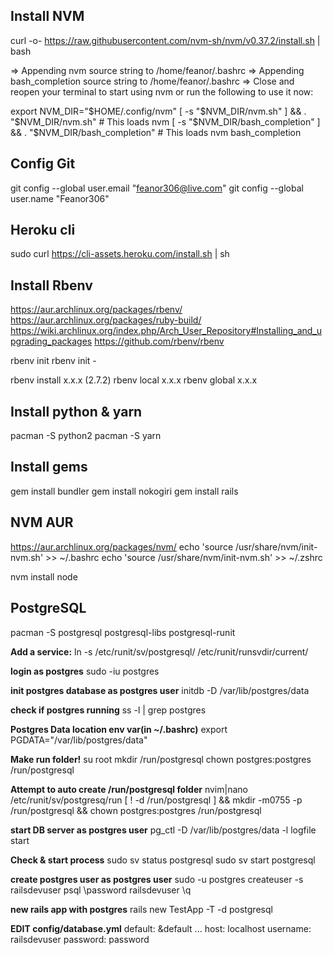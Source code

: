 ## Install NVM
curl -o- https://raw.githubusercontent.com/nvm-sh/nvm/v0.37.2/install.sh | bash

=> Appending nvm source string to /home/feanor/.bashrc
=> Appending bash_completion source string to /home/feanor/.bashrc
=> Close and reopen your terminal to start using nvm or run the following to use it now:

export NVM_DIR="$HOME/.config/nvm"
[ -s "$NVM_DIR/nvm.sh" ] && \. "$NVM_DIR/nvm.sh"  # This loads nvm
[ -s "$NVM_DIR/bash_completion" ] && \. "$NVM_DIR/bash_completion"  # This loads nvm bash_completion

## Config Git
git config --global user.email "feanor306@live.com"
git config --global user.name "Feanor306"

## Heroku cli
sudo curl https://cli-assets.heroku.com/install.sh | sh

## Install Rbenv
https://aur.archlinux.org/packages/rbenv/
https://aur.archlinux.org/packages/ruby-build/
https://wiki.archlinux.org/index.php/Arch_User_Repository#Installing_and_upgrading_packages
https://github.com/rbenv/rbenv

rbenv init 
rbenv init -

rbenv install x.x.x (2.7.2)
rbenv local x.x.x
rbenv global x.x.x

## Install python & yarn
pacman -S python2
pacman -S yarn

## Install gems
gem install bundler
gem install nokogiri
gem install rails

## NVM AUR
https://aur.archlinux.org/packages/nvm/
echo 'source /usr/share/nvm/init-nvm.sh' >> ~/.bashrc
echo 'source /usr/share/nvm/init-nvm.sh' >> ~/.zshrc

nvm install node

## PostgreSQL
pacman -S postgresql postgresql-libs postgresql-runit

**Add a service:**
ln -s /etc/runit/sv/postgresql/ /etc/runit/runsvdir/current/

**login as postgres**
sudo -iu postgres

**init postgres database as postgres user**
initdb -D /var/lib/postgres/data

**check if postgres running**
ss -l | grep postgres

**Postgres Data location env var(in ~/.bashrc)**
export PGDATA="/var/lib/postgres/data"

**Make run folder!**
su root
mkdir /run/postgresql
chown postgres:postgres /run/postgresql

**Attempt to auto create /run/postgresql folder**
nvim|nano /etc/runit/sv/postgresq/run
[ ! -d /run/postgresql ] && mkdir -m0755 -p /run/postgresql && chown postgres:postgres /run/postgresql

**start DB server as postgres user**
pg_ctl -D /var/lib/postgres/data -l logfile start

**Check & start process**
sudo sv status postgresql
sudo sv start postgresql

**create postgres user as postgres user**
sudo -u postgres createuser -s railsdevuser
psql
\password railsdevuser
\q

**new rails app with postgres**
rails new TestApp -T -d postgresql

**EDIT config/database.yml**
default: &default
  ...
  host: localhost
  username: railsdevuser
  password: password